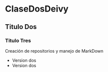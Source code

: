 # ClaseDosDeivy
## Titulo Dos
### Titulo Tres
Creación de repositorios y  manejo de MarkDown
- Version dos
- Version dos
